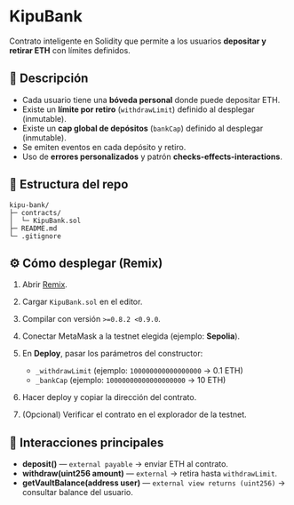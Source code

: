 # KipuBank
Contrato inteligente en Solidity que permite a los usuarios **depositar y retirar ETH** con límites definidos.

## 📖 Descripción

* Cada usuario tiene una **bóveda personal** donde puede depositar ETH.
* Existe un **límite por retiro** (`withdrawLimit`) definido al desplegar (inmutable).
* Existe un **cap global de depósitos** (`bankCap`) definido al desplegar (inmutable).
* Se emiten eventos en cada depósito y retiro.
* Uso de **errores personalizados** y patrón **checks-effects-interactions**.

## 📁 Estructura del repo

```
kipu-bank/
├─ contracts/
│  └─ KipuBank.sol
├─ README.md
└─ .gitignore
```

## ⚙️ Cómo desplegar (Remix)

1. Abrir [Remix](https://remix.ethereum.org/).
2. Cargar `KipuBank.sol` en el editor.
3. Compilar con versión `>=0.8.2 <0.9.0`.
4. Conectar MetaMask a la testnet elegida (ejemplo: **Sepolia**).
5. En **Deploy**, pasar los parámetros del constructor:

   * `_withdrawLimit` (ejemplo: `100000000000000000` → 0.1 ETH)
   * `_bankCap` (ejemplo: `10000000000000000000` → 10 ETH)
6. Hacer deploy y copiar la dirección del contrato.
7. (Opcional) Verificar el contrato en el explorador de la testnet.

## 📡 Interacciones principales

* **deposit()** — `external payable` → enviar ETH al contrato.
* **withdraw(uint256 amount)** — `external` → retira hasta `withdrawLimit`.
* **getVaultBalance(address user)** — `external view returns (uint256)` → consultar balance del usuario.
